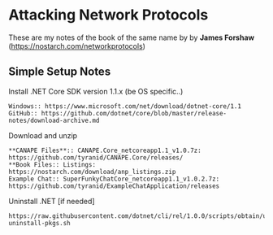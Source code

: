 # Attacking Network Protocols  #

These are my notes of the book of the same name by by **James Forshaw** (https://nostarch.com/networkprotocols)

## Simple Setup Notes

Install .NET Core SDK version 1.1.x (be OS specific..)

	Windows:: https://www.microsoft.com/net/download/dotnet-core/1.1
	GitHub:: https://github.com/dotnet/core/blob/master/release-notes/download-archive.md 

Download and unzip

	**CANAPE Files**:: CANAPE.Core_netcoreapp1.1_v1.0.7z: https://github.com/tyranid/CANAPE.Core/releases/ 
	**Book Files:: Listings: https://nostarch.com/download/anp_listings.zip
	Example Chat:: SuperFunkyChatCore_netcoreapp1.1_v1.0.2.7z: https://github.com/tyranid/ExampleChatApplication/releases
	
Uninstall .NET [if needed]

	https://raw.githubusercontent.com/dotnet/cli/rel/1.0.0/scripts/obtain/uninstall/dotnet-uninstall-pkgs.sh
